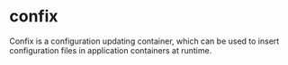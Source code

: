 # confix
Confix is a configuration updating container, which can be used to insert configuration files in application containers at runtime. 
